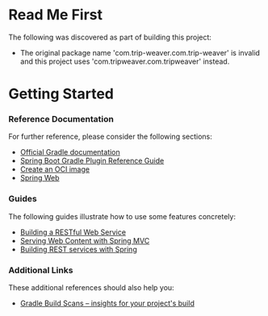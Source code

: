# Read Me First
The following was discovered as part of building this project:

* The original package name 'com.trip-weaver.com.trip-weaver' is invalid and this project uses 'com.tripweaver.com.tripweaver' instead.

# Getting Started

### Reference Documentation
For further reference, please consider the following sections:

* [Official Gradle documentation](https://docs.gradle.org)
* [Spring Boot Gradle Plugin Reference Guide](https://docs.spring.io/spring-boot/docs/3.2.3/gradle-plugin/reference/html/)
* [Create an OCI image](https://docs.spring.io/spring-boot/docs/3.2.3/gradle-plugin/reference/html/#build-image)
* [Spring Web](https://docs.spring.io/spring-boot/docs/3.2.3/reference/htmlsingle/index.html#web)

### Guides
The following guides illustrate how to use some features concretely:

* [Building a RESTful Web Service](https://spring.io/guides/gs/rest-service/)
* [Serving Web Content with Spring MVC](https://spring.io/guides/gs/serving-web-content/)
* [Building REST services with Spring](https://spring.io/guides/tutorials/rest/)

### Additional Links
These additional references should also help you:

* [Gradle Build Scans – insights for your project's build](https://scans.gradle.com#gradle)

